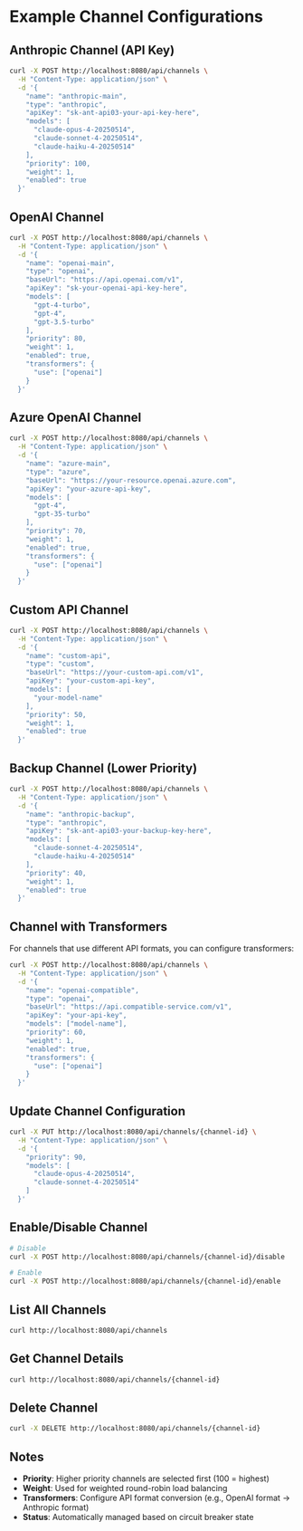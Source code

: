 # Example Channel Configurations

## Anthropic Channel (API Key)

```bash
curl -X POST http://localhost:8080/api/channels \
  -H "Content-Type: application/json" \
  -d '{
    "name": "anthropic-main",
    "type": "anthropic",
    "apiKey": "sk-ant-api03-your-api-key-here",
    "models": [
      "claude-opus-4-20250514",
      "claude-sonnet-4-20250514",
      "claude-haiku-4-20250514"
    ],
    "priority": 100,
    "weight": 1,
    "enabled": true
  }'
```

## OpenAI Channel

```bash
curl -X POST http://localhost:8080/api/channels \
  -H "Content-Type: application/json" \
  -d '{
    "name": "openai-main",
    "type": "openai",
    "baseUrl": "https://api.openai.com/v1",
    "apiKey": "sk-your-openai-api-key-here",
    "models": [
      "gpt-4-turbo",
      "gpt-4",
      "gpt-3.5-turbo"
    ],
    "priority": 80,
    "weight": 1,
    "enabled": true,
    "transformers": {
      "use": ["openai"]
    }
  }'
```

## Azure OpenAI Channel

```bash
curl -X POST http://localhost:8080/api/channels \
  -H "Content-Type: application/json" \
  -d '{
    "name": "azure-main",
    "type": "azure",
    "baseUrl": "https://your-resource.openai.azure.com",
    "apiKey": "your-azure-api-key",
    "models": [
      "gpt-4",
      "gpt-35-turbo"
    ],
    "priority": 70,
    "weight": 1,
    "enabled": true,
    "transformers": {
      "use": ["openai"]
    }
  }'
```

## Custom API Channel

```bash
curl -X POST http://localhost:8080/api/channels \
  -H "Content-Type: application/json" \
  -d '{
    "name": "custom-api",
    "type": "custom",
    "baseUrl": "https://your-custom-api.com/v1",
    "apiKey": "your-custom-api-key",
    "models": [
      "your-model-name"
    ],
    "priority": 50,
    "weight": 1,
    "enabled": true
  }'
```

## Backup Channel (Lower Priority)

```bash
curl -X POST http://localhost:8080/api/channels \
  -H "Content-Type: application/json" \
  -d '{
    "name": "anthropic-backup",
    "type": "anthropic",
    "apiKey": "sk-ant-api03-your-backup-key-here",
    "models": [
      "claude-sonnet-4-20250514",
      "claude-haiku-4-20250514"
    ],
    "priority": 40,
    "weight": 1,
    "enabled": true
  }'
```

## Channel with Transformers

For channels that use different API formats, you can configure transformers:

```bash
curl -X POST http://localhost:8080/api/channels \
  -H "Content-Type: application/json" \
  -d '{
    "name": "openai-compatible",
    "type": "openai",
    "baseUrl": "https://api.compatible-service.com/v1",
    "apiKey": "your-api-key",
    "models": ["model-name"],
    "priority": 60,
    "weight": 1,
    "enabled": true,
    "transformers": {
      "use": ["openai"]
    }
  }'
```

## Update Channel Configuration

```bash
curl -X PUT http://localhost:8080/api/channels/{channel-id} \
  -H "Content-Type: application/json" \
  -d '{
    "priority": 90,
    "models": [
      "claude-opus-4-20250514",
      "claude-sonnet-4-20250514"
    ]
  }'
```

## Enable/Disable Channel

```bash
# Disable
curl -X POST http://localhost:8080/api/channels/{channel-id}/disable

# Enable
curl -X POST http://localhost:8080/api/channels/{channel-id}/enable
```

## List All Channels

```bash
curl http://localhost:8080/api/channels
```

## Get Channel Details

```bash
curl http://localhost:8080/api/channels/{channel-id}
```

## Delete Channel

```bash
curl -X DELETE http://localhost:8080/api/channels/{channel-id}
```

## Notes

- **Priority**: Higher priority channels are selected first (100 = highest)
- **Weight**: Used for weighted round-robin load balancing
- **Transformers**: Configure API format conversion (e.g., OpenAI format → Anthropic format)
- **Status**: Automatically managed based on circuit breaker state
